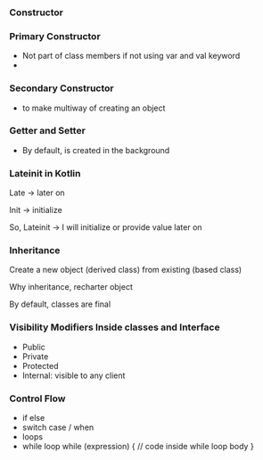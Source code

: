 ### Constructor

### Primary Constructor

- Not part of class members if not using var and val keyword
-

### Secondary Constructor

- to make multiway of creating an object

### Getter and Setter

- By default, is created in the background

### Lateinit in Kotlin

Late -> later on

Init -> initialize

So, Lateinit -> I will initialize or provide value later on

### Inheritance

Create a new object (derived class) from existing (based class)

Why inheritance, recharter object

By default, classes are final

### Visibility Modifiers Inside classes and Interface

- Public
- Private
- Protected
- Internal: visible to any client

### Control Flow

- if else
- switch case / when
- loops
- while loop
  while (expression) {
  // code inside while loop body
  }





















